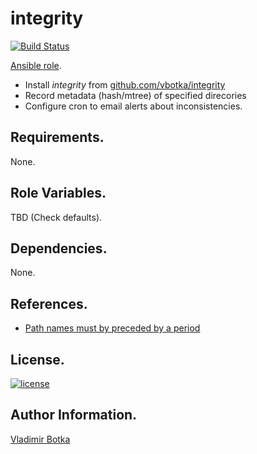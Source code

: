 integrity
=========

[![Build Status](https://travis-ci.org/vbotka/ansible-integrity.svg?branch=master)](https://travis-ci.org/vbotka/ansible-integrity)

[Ansible role](https://galaxy.ansible.com/vbotka/integrity/).
- Install *integrity* from [github.com/vbotka/integrity](https://github.com/vbotka/integrity)
- Record metadata (hash/mtree) of specified direcories
- Configure cron to email alerts about inconsistencies.


Requirements.
------------

None.


Role Variables.
--------------

TBD (Check defaults).


Dependencies.
------------

None.

References.
-----------
- [Path names must by preceded by a period](http://unix.stackexchange.com/questions/316210/mtree8-use-of-o/316614)


License.
-------

[![license](https://img.shields.io/badge/license-BSD-red.svg)](https://www.freebsd.org/doc/en/articles/bsdl-gpl/article.html)


Author Information.
------------------

[Vladimir Botka](https://botka.link)
